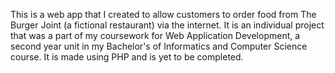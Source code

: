 This is a web app that I created to allow customers to order food from The Burger Joint (a fictional restaurant) via the internet. It is an individual project that was a part of my coursework for Web Application Development, a second year unit in my Bachelor's of Informatics and Computer Science course. It is made using PHP and is yet to be completed.